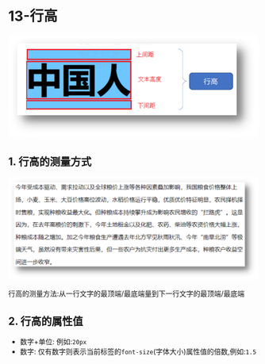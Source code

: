 # 13-行高

![行高示意图](./img/行高示意图.png)

## 1. 行高的测量方式

![行高测量方式](./img/行高测量方式.png)

行高的测量方法:从一行文字的最顶端/最底端量到下一行文字的最顶端/最底端

## 2. 行高的属性值

- 数字+单位: 例如:`20px`
- 数字: 仅有数字则表示当前标签的`font-size`(字体大小)属性值的倍数,例如:`1.5`